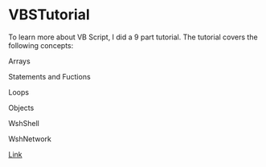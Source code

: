 # VBSTutorial


To learn more about VB Script, I did a 9 part tutorial. The tutorial covers the following concepts:

Arrays

Statements and Fuctions

Loops

Objects

WshShell

WshNetwork


[Link](https://www.youtube.com/watch?v=oRM5osg7gGs&list=PL5C6063E2532FEED8)
